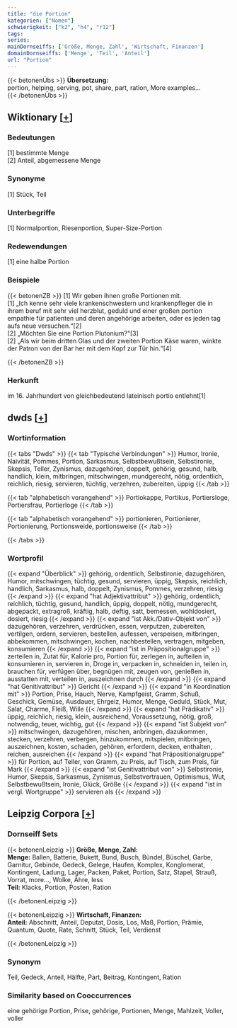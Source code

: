 ```yaml
---
title: "die Portion"
kategorien: ["Nomen"]
schwierigkeit: ["k2", "h4", "r12"]
tags:
series:
mainDornseiffs: ['Größe, Menge, Zahl', 'Wirtschaft, Finanzen']
domainDornseiffs: ['Menge', 'Teil', 'Anteil']
url: "Portion"
---
```


{{< betonenÜbs >}}
**Übersetzung:**  
portion, helping, serving, pot, share, part, ration, More examples...  
{{< /betonenÜbs >}}

## Wiktionary [[+](https://de.wiktionary.org/wiki/Portion)]

### Bedeutungen
[1] bestimmte Menge  
[2] Anteil, abgemessene Menge  

### Synonyme
[1] Stück, Teil  

### Unterbegriffe
[1] Normalportion, Riesenportion, Super-Size-Portion  

### Redewendungen
[1] eine halbe Portion  

### Beispiele
{{< betonenZB >}}
[1] Wir geben ihnen große Portionen mit.  
[1] „Ich kenne sehr viele krankenschwestern und krankenpfleger die in ihrem beruf mit sehr viel herzblut, geduld und einer großen portion empathie für patienten und deren angehörige arbeiten, oder es jeden tag aufs neue versuchen.“[2]  
[2] „Möchten Sie eine Portion Plutonium?“[3]  
[2] „Als wir beim dritten Glas und der zweiten Portion Käse waren, winkte der Patron von der Bar her mit dem Kopf zur Tür hin.“[4]  

{{< /betonenZB >}}
### Herkunft
im 16. Jahrhundert von gleichbedeutend lateinisch portio entlehnt[1]  



## dwds [[+](https://www.dwds.de/wb/Portion)]

### Wortinformation
{{< tabs "Dwds" >}}
{{< tab "Typische Verbindungen" >}}
Humor, Ironie, Naivität, Pommes, Portion, Sarkasmus, Selbstbewußtsein, Selbstironie, Skepsis, Teller, Zynismus, dazugehören, doppelt, gehörig, gesund, halb, handlich, klein, mitbringen, mitschwingen, mundgerecht, nötig, ordentlich, reichlich, riesig, servieren, tüchtig, verzehren, zubereiten, üppig
{{< /tab >}}

{{< tab "alphabetisch vorangehend" >}}
Portiokappe, Portikus, Portiersloge, Portiersfrau, Portierloge
{{< /tab >}}

{{< tab "alphabetisch vorangehend" >}}
portionieren, Portionierer, Portionierung, Portionsweide, portionsweise
{{< /tab >}}

{{< /tabs >}}

### Wortprofil
{{< expand "Überblick" >}} gehörig, ordentlich, Selbstironie, dazugehören, Humor, mitschwingen, tüchtig, gesund, servieren, üppig, Skepsis, reichlich, handlich, Sarkasmus, halb, doppelt, Zynismus, Pommes, verzehren, riesig {{< /expand >}}
{{< expand "hat Adjektivattribut" >}} gehörig, ordentlich, reichlich, tüchtig, gesund, handlich, üppig, doppelt, nötig, mundgerecht, abgepackt, extragroß, kräftig, halb, deftig, satt, bemessen, wohldosiert, dosiert, riesig {{< /expand >}}
{{< expand "ist Akk./Dativ-Objekt von" >}} dazugehören, verzehren, verdrücken, essen, verputzen, zubereiten, vertilgen, ordern, servieren, bestellen, aufessen, verspeisen, mitbringen, abbekommen, mitschwingen, kochen, nachbestellen, vertragen, mitgeben, konsumieren {{< /expand >}}
{{< expand "ist in Präpositionalgruppe" >}} zerteilen in, Zutat für, Kalorie pro, Portion für, zerlegen in, aufteilen in, konsumieren in, servieren in, Droge in, verpacken in, schneiden in, teilen in, brauchen für, verfügen über, begnügen mit, zeugen von, genießen in, ausstatten mit, verteilen in, auszeichnen durch {{< /expand >}}
{{< expand "hat Genitivattribut" >}} Gericht {{< /expand >}}
{{< expand "in Koordination mit" >}} Portion, Prise, Hauch, Nerve, Kampfgeist, Gramm, Schuß, Geschick, Gemüse, Ausdauer, Ehrgeiz, Humor, Menge, Geduld, Stück, Mut, Salat, Charme, Fleiß, Wille {{< /expand >}}
{{< expand "hat Prädikativ" >}} üppig, reichlich, riesig, klein, ausreichend, Voraussetzung, nötig, groß, notwendig, teuer, wichtig, gut {{< /expand >}}
{{< expand "ist Subjekt von" >}} mitschwingen, dazugehören, mischen, anbringen, dazukommen, stecken, verzehren, verbergen, hinzukommen, mitspielen, mitbringen, auszeichnen, kosten, schaden, gehören, erfordern, decken, enthalten, reichen, ausreichen {{< /expand >}}
{{< expand "hat Präpositionalgruppe" >}} für Portion, auf Teller, von Gramm, zu Preis, auf Tisch, zum Preis, für Mark {{< /expand >}}
{{< expand "ist Genitivattribut von" >}} Selbstironie, Humor, Skepsis, Sarkasmus, Zynismus, Selbstvertrauen, Optimismus, Wut, Selbstbewußtsein, Ironie, Glück, Größe {{< /expand >}}
{{< expand "ist in vergl. Wortgruppe" >}} servieren als {{< /expand >}}

## Leipzig Corpora [[+](https://corpora.uni-leipzig.de/en/res?word=Portion&corpusId=deu_newscrawl-public_2018)]

### Dornseiff Sets
{{< betonenLeipzig >}}
**Größe, Menge, Zahl:**  
**Menge:** Ballen, Batterie, Bukett, Bund, Busch, Bündel, Büschel, Garbe, Garnitur, Gebinde, Gedeck, Gelege, Haufen, Komplex, Konglomerat, Kontingent, Ladung, Lager, Packen, Paket, Portion, Satz, Stapel, Strauß, Vorrat, more..., Wolke, Ähre, less  
**Teil:** Klacks, Portion, Posten, Ration  

{{< /betonenLeipzig >}}


{{< betonenLeipzig >}}
**Wirtschaft, Finanzen:**  
**Anteil:** Abschnitt, Anteil, Deputat, Dosis, Los, Maß, Portion, Prämie, Quantum, Quote, Rate, Schnitt, Stück, Teil, Verdienst  

{{< /betonenLeipzig >}}

### Synonym
Teil, Gedeck, Anteil, Hälfte, Part, Beitrag, Kontingent, Ration


### Similarity based on Cooccurrences
eine gehörige Portion, Prise, gehörige, Portionen, Menge, Mahlzeit, Voller, voller

